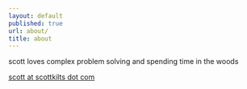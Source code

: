 ```yaml
---
layout: default
published: true
url: about/
title: about
---
```

<div class=''>
  <!-- default layout requires splash div to center content currently -->
scott loves complex problem solving and spending time in the woods

[scott at scottkilts dot com](mailto:scott@scottkilts.com)
</div>
